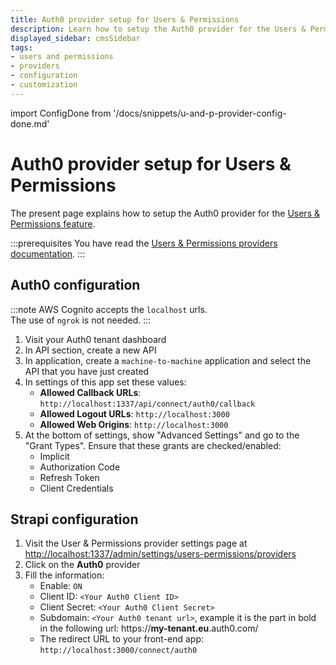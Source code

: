 ```yaml
---
title: Auth0 provider setup for Users & Permissions
description: Learn how to setup the Auth0 provider for the Users & Permissions feature.
displayed_sidebar: cmsSidebar
tags:
- users and permissions
- providers
- configuration
- customization
---
```


import ConfigDone from '/docs/snippets/u-and-p-provider-config-done.md'

# Auth0 provider setup for Users & Permissions

The present page explains how to setup the Auth0 provider for the [Users & Permissions feature](/cms/features/users-permissions).

:::prerequisites
You have read the [Users & Permissions providers documentation](/cms/configurations/users-and-permissions-providers).
:::

## Auth0 configuration

:::note
AWS Cognito accepts the `localhost` urls. <br/>
The use of `ngrok` is not needed.
:::

1. Visit your Auth0 tenant dashboard
2. In API section, create a new API
3. In application, create a `machine-to-machine` application and select the API that you have just created
4. In settings of this app set these values:
   - **Allowed Callback URLs**: `http://localhost:1337/api/connect/auth0/callback`
   - **Allowed Logout URLs**: `http://localhost:3000`
   - **Allowed Web Origins**: `http://localhost:3000`
5. At the bottom of settings, show "Advanced Settings" and go to the "Grant Types". Ensure that these grants are checked/enabled:
   - Implicit
   - Authorization Code
   - Refresh Token
   - Client Credentials

## Strapi configuration

1. Visit the User & Permissions provider settings page at [http://localhost:1337/admin/settings/users-permissions/providers](http://localhost:1337/admin/settings/users-permissions/providers)
2. Click on the **Auth0** provider
3. Fill the information:
   - Enable: `ON`
   - Client ID: `<Your Auth0 Client ID>`
   - Client Secret: `<Your Auth0 Client Secret>`
   - Subdomain: `<Your Auth0 tenant url>`, example it is the part in bold in the following url: https://**my-tenant.eu**.auth0.com/
   - The redirect URL to your front-end app: `http://localhost:3000/connect/auth0`

<ConfigDone />
